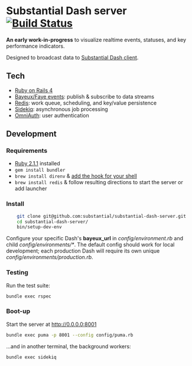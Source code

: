 # Substantial Dash server [![Build Status](https://travis-ci.org/substantial/substantial-dash-server.png)](https://travis-ci.org/substantial/substantial-dash-server)

**An early work-in-progress** to visualize realtime events, statuses, and key performance indicators.

Designed to broadcast data to [Substantial Dash client](https://github.com/substantial/substantial-dash-client).

## Tech

* [Ruby on Rails 4](http://rubyonrails.org)
* [Bayeux/Faye events](http://faye.jcoglan.com): publish & subscribe to data streams
* [Redis](http://redis.io): work queue, scheduling, and key/value persistence
* [Sidekiq](http://mperham.github.com/sidekiq/): asynchronous job processing
* [OmniAuth](https://github.com/intridea/omniauth): user authentication

## Development

### Requirements

* [Ruby 2.1.1](https://www.ruby-lang.org/en/installation/) installed
* `gem install bundler`
* `brew install direnv` & [add the hook for your shell](http://direnv.net/)
* `brew install redis` & follow resulting directions to start the server or add launcher

### Install
```sh
    git clone git@github.com:substantial/substantial-dash-server.git
    cd substantial-dash-server/
    bin/setup-dev-env
```

Configure your specific Dash's **bayeux_url** in *config/environment.rb* and child *config/environments/\**. The default config should work for local development; each production Dash will require its own unique *config/environments/production.rb*.

### Testing

Run the test suite:

```sh
bundle exec rspec
```

### Boot-up

Start the server at http://0.0.0.0:8001

```sh
bundle exec puma -p 8001 --config config/puma.rb
```

...and in another terminal, the background workers:

```sh
bundle exec sidekiq
```
